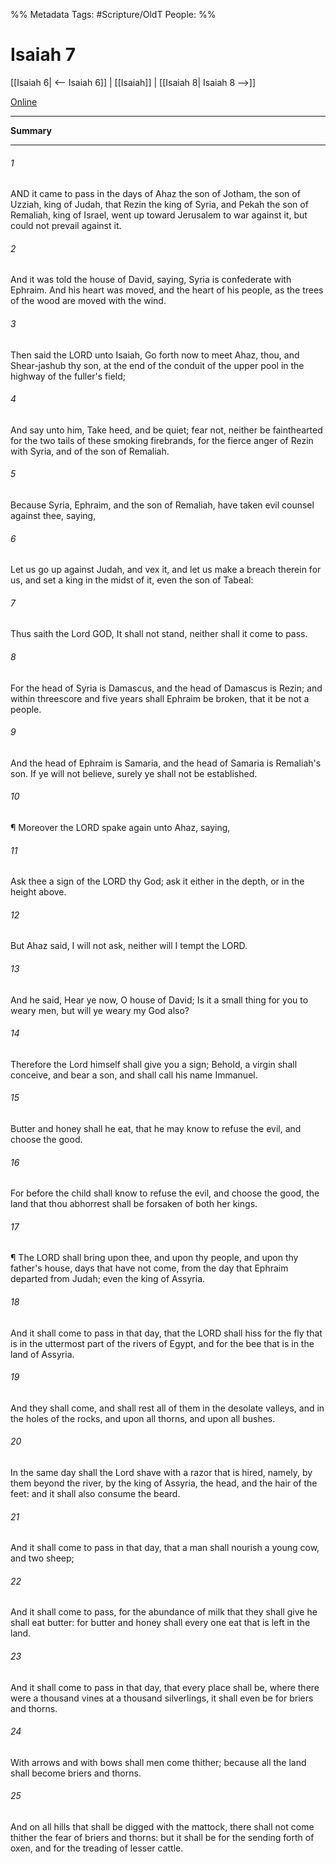 

%% Metadata
Tags: #Scripture/OldT
People: 
%%
# Isaiah 7
[[Isaiah 6| <-- Isaiah 6]] | [[Isaiah]] | [[Isaiah 8| Isaiah 8 -->]]

[Online](https://churchofjesuschrist.org/study/scriptures/ot/isa/7?lang=eng)

---
__Summary__



---

###### 1
AND it came to pass in the days of Ahaz the son of Jotham, the son of Uzziah, king of Judah, that Rezin the king of Syria, and Pekah the son of Remaliah, king of Israel, went up toward Jerusalem to war against it, but could not prevail against it.
###### 2
And it was told the house of David, saying, Syria is confederate with Ephraim.  And his heart was moved, and the heart of his people, as the trees of the wood are moved with the wind.
###### 3
Then said the LORD unto Isaiah, Go forth now to meet Ahaz, thou, and Shear-jashub thy son, at the end of the conduit of the upper pool in the highway of the fuller's field;
###### 4
And say unto him, Take heed, and be quiet; fear not, neither be fainthearted for the two tails of these smoking firebrands, for the fierce anger of Rezin with Syria, and of the son of Remaliah.
###### 5
Because Syria, Ephraim, and the son of Remaliah, have taken evil counsel against thee, saying,
###### 6
Let us go up against Judah, and vex it, and let us make a breach therein for us, and set a king in the midst of it, even the son of Tabeal:
###### 7
Thus saith the Lord GOD, It shall not stand, neither shall it come to pass.
###### 8
For the head of Syria is Damascus, and the head of Damascus is Rezin; and within threescore and five years shall Ephraim be broken, that it be not a people.
###### 9
And the head of Ephraim is Samaria, and the head of Samaria is Remaliah's son.  If ye will not believe, surely ye shall not be established.
###### 10
¶ Moreover the LORD spake again unto Ahaz, saying,
###### 11
Ask thee a sign of the LORD thy God; ask it either in the depth, or in the height above.
###### 12
But Ahaz said, I will not ask, neither will I tempt the LORD.
###### 13
And he said, Hear ye now, O house of David; Is it a small thing for you to weary men, but will ye weary my God also?
###### 14
Therefore the Lord himself shall give you a sign; Behold, a virgin shall conceive, and bear a son, and shall call his name Immanuel.
###### 15
Butter and honey shall he eat, that he may know to refuse the evil, and choose the good.
###### 16
For before the child shall know to refuse the evil, and choose the good, the land that thou abhorrest shall be forsaken of both her kings.
###### 17
¶ The LORD shall bring upon thee, and upon thy people, and upon thy father's house, days that have not come, from the day that Ephraim departed from Judah; even the king of Assyria.
###### 18
And it shall come to pass in that day, that the LORD shall hiss for the fly that is in the uttermost part of the rivers of Egypt, and for the bee that is in the land of Assyria.
###### 19
And they shall come, and shall rest all of them in the desolate valleys, and in the holes of the rocks, and upon all thorns, and upon all bushes.
###### 20
In the same day shall the Lord shave with a razor that is hired, namely, by them beyond the river, by the king of Assyria, the head, and the hair of the feet: and it shall also consume the beard.
###### 21
And it shall come to pass in that day, that a man shall nourish a young cow, and two sheep;
###### 22
And it shall come to pass, for the abundance of milk that they shall give he shall eat butter: for butter and honey shall every one eat that is left in the land.
###### 23
And it shall come to pass in that day, that every place shall be, where there were a thousand vines at a thousand silverlings, it shall even be for briers and thorns.
###### 24
With arrows and with bows shall men come thither; because all the land shall become briers and thorns.
###### 25
And on all hills that shall be digged with the mattock, there shall not come thither the fear of briers and thorns: but it shall be for the sending forth of oxen, and for the treading of lesser cattle.



